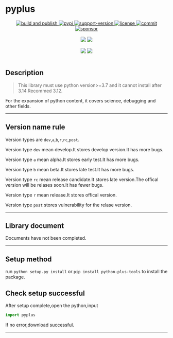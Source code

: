 # pyplus

<div align = "center">
    <a href="https://github.com/xystudio889/pyplus/actions?query=workflow%3Abuild_and_publish">
        <img src="https://github.com/xystudio889/pyplus/workflows/build_and_publish/badge.svg"
            alt="build and publish">
    </a>
    <a href="https://pypi.org/project/python-plus-tools/">
        <img src="https://img.shields.io/pypi/v/python-plus-tools.svg" 
        alt="pypi">
    </a>
    <a href="https://img.shields.io/pypi/pyversions/python-plus-tools">
        <img src="https://img.shields.io/pypi/pyversions/python-plus-tools" alt="support-version">
    </a>
    <a href="https://github.com/gaogaotiantian/viztracer/blob/master/LICENSE">
        <img src="https://img.shields.io/github/license/xystudio889/pyplus" alt="license">
    </a>
    <a href="https://github.com/xystudio889/pyplus/commits/master">
        <img src="https://img.shields.io/github/last-commit/xystudio889/pyplus/master" alt="commit">
    </a>
    <a href="https://github.com/sponsors/xystudio889">
        <img src="https://img.shields.io/badge/%E2%9D%A4-Sponsor%20me-%23c96198?style=flat&logo=GitHub"
            alt="sponsor">
    </a>
</div>
<br />
<div align="center" style="line-height: 1;">
  <a href="./README.md"><img
    src="https://img.shields.io/badge/language-English-536af5?color=781ff1&logoColor=white"/></a>
  <a href="./README-CN.md"><img
    src="https://img.shields.io/badge/简体中文-536af5?color=ff0000&logoColor=white"/></a>
</div>
<br />
<div align="center" style="line-height: 1;">
  <a href="./feature.md"><img
    src="https://img.shields.io/badge/feature-English-536af5?color=781ff1&logoColor=white"/></a>
  <a href="./feature-CN.md"><img
    src="https://img.shields.io/badge/简体中文-536af5?color=86fce5&logoColor=white"/></a>
</div>
<br />

## Description

> This library must use python version>=3.7 and it cannot install after 3.14.Recommed 3.12.

For the expansion of python content, it covers science, debugging and other fields.

---
## Version name rule
Version types are `dev`,`a`,`b`,`r`,`rc`,`post`.

Version type `dev` mean develop.It stores develop version.It has more bugs.

Version type `a` mean alpha.It stores early test.It has more bugs.

Version type `b` mean beta.It stores late test.It has more bugs.

Version type `rc` mean release candidate.It stores late version.The offical version will be relases soon.It has fewer bugs.

Version type `r` mean release.It stores offical version.

Version type `post` stores vulnerability for the relase version.


---

## Library document
Documents have not been completed.

---
## Setup method
run `python setup.py install` or `pip install python-plus-tools` to install the package.

## Check setup successful
After setup complete,open the python,input
```python
import pyplus
```
If no error,download successful.

---
